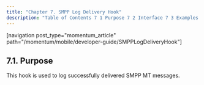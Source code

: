 ```yaml
---
title: "Chapter 7. SMPP Log Delivery Hook"
description: "Table of Contents 7 1 Purpose 7 2 Interface 7 3 Examples This hook is used to log successfully delivered SMPP MT messages..."
---
```


[navigation post_type="momentum_article" path="/momentum/mobile/developer-guide/SMPPLogDeliveryHook"]

## <a name="SMPPLogDeliveryHook.purpose"></a> 7.1. Purpose

This hook is used to log successfully delivered SMPP MT messages.